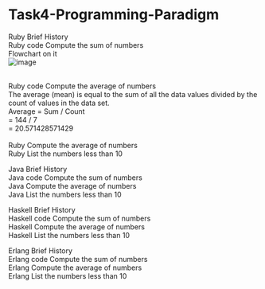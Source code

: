 # Task4-Programming-Paradigm
Ruby Brief History <br />
Ruby code Compute the sum of numbers <br />
Flowchart on it <br />
![image](https://user-images.githubusercontent.com/70184357/154456279-b6cfcade-90b4-41a5-8bc4-57d4376db80d.png) <br />

<br />
Ruby code Compute  the average of numbers <br />
The average (mean) is equal to the sum of all the data values divided by the count of values in the data set.  <br />
Average = Sum / Count  <br />
= 144 / 7  <br />
= 20.571428571429 <br />
 <br />
Ruby Compute the average of numbers <br />
Ruby List the numbers less than 10<br />

Java Brief History <br />
Java code Compute the sum of numbers <br />
Java Compute the average of numbers <br />
Java List the numbers less than 10<br />

Haskell Brief History <br />
Haskell code Compute the sum of numbers <br />
Haskell Compute the average of numbers <br />
Haskell List the numbers less than 10<br />

Erlang Brief History <br />
Erlang code Compute the sum of numbers <br />
Erlang Compute the average of numbers <br />
Erlang List the numbers less than 10<br />



